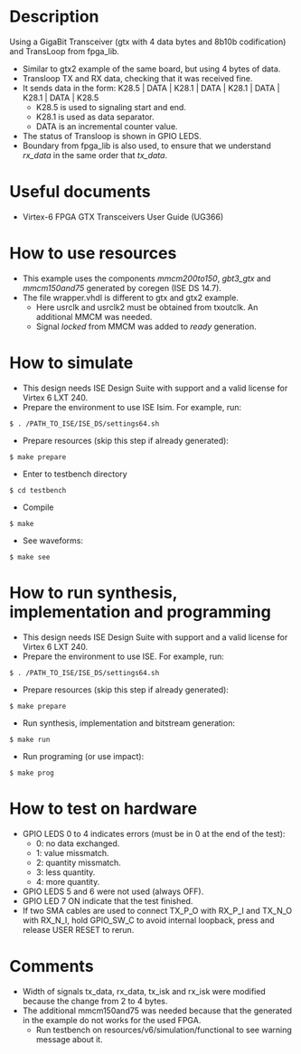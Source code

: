 # Description

Using a GigaBit Transceiver (gtx with 4 data bytes and 8b10b codification) and TransLoop from fpga_lib.
* Similar to gtx2 example of the same board, but using 4 bytes of data.
* Transloop TX and RX data, checking that it was received fine.
* It sends data in the form: K28.5 | DATA | K28.1 | DATA | K28.1 | DATA | K28.1 | DATA | K28.5
  * K28.5 is used to signaling start and end.
  * K28.1 is used as data separator.
  * DATA is an incremental counter value.
* The status of Transloop is shown in GPIO LEDS.
* Boundary from fpga_lib is also used, to ensure that we understand *rx_data* in the same order that *tx_data*.

# Useful documents

* Virtex-6 FPGA GTX Transceivers User Guide (UG366)

# How to use resources

* This example uses the components *mmcm200to150*, *gbt3_gtx* and *mmcm150and75* generated by coregen (ISE DS 14.7).
* The file wrapper.vhdl is different to gtx and gtx2 example.
  * Here usrclk and usrclk2 must be obtained from txoutclk. An additional MMCM was needed.
  * Signal *locked* from MMCM was added to *ready* generation.

# How to simulate

* This design needs ISE Design Suite with support and a valid license for Virtex 6 LXT 240.
* Prepare the environment to use ISE Isim. For example, run:
```
$ . /PATH_TO_ISE/ISE_DS/settings64.sh
```
* Prepare resources (skip this step if already generated):
```
$ make prepare
```
* Enter to testbench directory
```
$ cd testbench
```
* Compile
```
$ make
```
* See waveforms:
```
$ make see
```

# How to run synthesis, implementation and programming

* This design needs ISE Design Suite with support and a valid license for Virtex 6 LXT 240.
* Prepare the environment to use ISE. For example, run:
```
$ . /PATH_TO_ISE/ISE_DS/settings64.sh
```
* Prepare resources (skip this step if already generated):
```
$ make prepare
```
* Run synthesis, implementation and bitstream generation:
```
$ make run
```
* Run programing (or use impact):
```
$ make prog
```

# How to test on hardware

* GPIO LEDS 0 to 4 indicates errors (must be in 0 at the end of the test):
  * 0: no data exchanged.
  * 1: value missmatch.
  * 2: quantity missmatch.
  * 3: less quantity.
  * 4: more quantity.
* GPIO LEDS 5 and 6 were not used (always OFF).
* GPIO LED 7 ON indicate that the test finished.
* If two SMA cables are used to connect TX_P_O with RX_P_I and TX_N_O with RX_N_I, hold GPIO_SW_C to avoid internal loopback, press and release USER RESET to rerun.

# Comments

* Width of signals tx_data, rx_data, tx_isk and rx_isk were modified because the change from 2 to 4 bytes.
* The additional mmcm150and75 was needed because that the generated in the example do not works for the used FPGA.
  * Run testbench on resources/v6/simulation/functional to see warning message about it.
